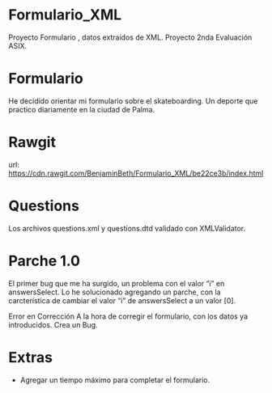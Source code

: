 # Formulario_XML
Proyecto Formulario , datos extraídos de XML. Proyecto 2nda Evaluación ASIX.

# Formulario
He decidido orientar mi formulario sobre el skateboarding.
Un deporte que practico diariamente en la ciudad de Palma.

# Rawgit
url: https://cdn.rawgit.com/BenjaminBeth/Formulario_XML/be22ce3b/index.html

# Questions
Los archivos questions.xml y questions.dtd validado con XMLValidator.

# Parche 1.0
El primer bug que me ha surgido, un problema con el valor “i” en answersSelect.
Lo he solucionado agregando un parche, con la carcterística de cambiar el valor “i”
de answersSelect a un valor [0].

Error en Corrección
A la hora de corregir el formulario, con los datos ya introducidos. Crea un Bug.

# Extras
- Agregar un tiempo máximo para completar el formulario.

